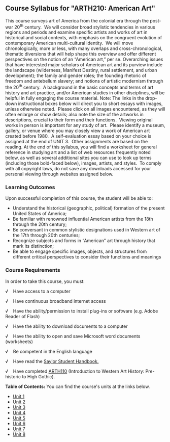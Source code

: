 Course Syllabus for "ARTH210: American Art"
-------------------------------------------

This course surveys art of America from the colonial era through the
post-war 20<sup>th</sup> century.  We will consider broad stylistic
tendencies in various regions and periods and examine specific artists
and works of art in historical and social contexts, with emphasis on the
congruent evolution of contemporary American multi-cultural identity. 
We will move chronologically, more or less, with many overlaps and
cross-chronological, thematic diversions that will help shape this
overview and offer different perspectives on the notion of an “American
art,” per se. Overarching issues that have interested major scholars of
American art and its purview include the landscape (wilderness, Manifest
Destiny, rural settlement, and urban development); the family and gender
roles; the founding rhetoric of freedom and antebellum slavery; and
notions of artistic modernism through the 20<sup>th</sup> century.  A
background in the basic concepts and terms of art history and art
practice, and/or American studies in other disciplines, will be helpful
in fully engaging the course material. Note: The links in the drop-down
instructional boxes below will direct you to short essays with images,
unless otherwise noted.  Please click on all images encountered, as they
will often enlarge or show details; also note the size of the artworks
in descriptions, crucial to their form and their functions.  Viewing
original works in person is important for any study of art.  Please
identify a museum, gallery, or venue where you may closely view a work
of American art created before 1980.  A self-evaluation essay based on
your choice is assigned at the end of UNIT 3.  Other assignments are
based on the reading. At the end of this syllabus, you will find a
worksheet for general reference in studying art and a list of web
resources frequently noted below, as well as several additional sites
you can use to look up terms (including those bold-faced below), images,
artists, and styles.  To comply with all copyright laws, do not save any
downloads accessed for your personal viewing through websites assigned
below.

### Learning Outcomes

Upon successful completion of this course, the student will be able to:

-   Understand the historical (geographic, political) formation of the
    present United States of America;
-   Be familiar with renowned influential American artists from the 18th
    through the 20th century;
-   Be conversant in common stylistic designations used in Western art
    of the 17th through 20th centuries;
-   Recognize subjects and forms in “American” art through history that
    mark its distinction;
-   Be able to engage specific images, objects, and structures from
    different critical perspectives to consider their functions and
    meanings

### Course Requirements

In order to take this course, you must:  
  
 √    Have access to a computer  
  
 √    Have continuous broadband internet access  
  
 √    Have the ability/permission to install plug-ins or software (e.g.
Adobe Reader of Flash)  
  
 √    Have the ability to download documents to a computer  
  
 √    Have the ability to open and save Microsoft word documents
(worksheets)  
  
 √    Be competent in the English language

√    Have read the [Saylor Student
Handbook.](http://www.saylor.org/site/wp-content/uploads/2012/05/Saylor-StudentHandbook.pdf)

√    Have completed
[ARTH110](http://www.saylor.org/courses/arth110/) (Introduction to
Western Art History: Pre-historic to High Gothic).  
  
**Table of Contents:** You can find the course's units at the links below.

- [Unit 1](https://legacy.saylor.org/arth210/Unit01/)
- [Unit 2](https://legacy.saylor.org/arth210/Unit02/)
- [Unit 3](https://legacy.saylor.org/arth210/Unit03/)
- [Unit 4](https://legacy.saylor.org/arth210/Unit04/)
- [Unit 5](https://legacy.saylor.org/arth210/Unit05/)
- [Unit 6](https://legacy.saylor.org/arth210/Unit06/)
- [Unit 7](https://legacy.saylor.org/arth210/Unit07/)
- [Unit 8](https://legacy.saylor.org/arth210/Unit08/)
